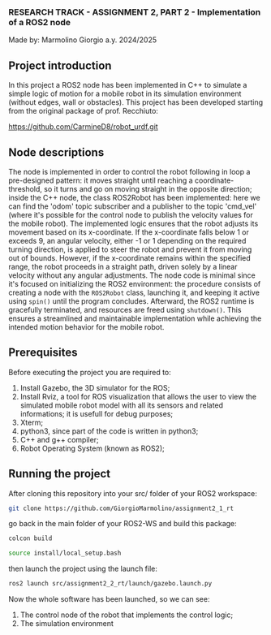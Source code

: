 ### RESEARCH TRACK - ASSIGNMENT 2, PART 2 - Implementation of a ROS2 node

Made by: Marmolino Giorgio
a.y. 2024/2025

## Project introduction
In this project a ROS2 node has been implemented in C++ to simulate a simple logic of motion for a mobile robot in its simulation environment (without edges, wall or obstacles). This project has been developed starting from the original package of prof. Recchiuto:

https://github.com/CarmineD8/robot_urdf.git

## Node descriptions
The node is implemented in order to control the robot following in loop a pre-designed pattern: it moves straight until reaching a coordinate-threshold, so it turns and go on moving straight in the opposite direction; inside the C++ node, the class ROS2Robot has been implemented: here we can find the 'odom' topic subscriber and a publisher to the topic 'cmd_vel' (where it's possible for the control node to publish the velocity values for the mobile robot). The implemented logic ensures that the robot adjusts its movement based on its x-coordinate. If the x-coordinate falls below 1 or exceeds 9, an angular velocity, either -1 or 1 depending on the required turning direction, is applied to steer the robot and prevent it from moving out of bounds. However, if the x-coordinate remains within the specified range, the robot proceeds in a straight path, driven solely by a linear velocity without any angular adjustments. The node code is minimal since it's focused on initializing the ROS2 environment: the procedure consists of creating a node with the `ROS2Robot` class, launching it, and keeping it active using `spin()` until the program concludes. Afterward, the ROS2 runtime is gracefully terminated, and resources are freed using `shutdown()`. This ensures a streamlined and maintainable implementation while achieving the intended motion behavior for the mobile robot.

## Prerequisites
Before executing the project you are required to: 
1) Install Gazebo, the 3D simulator for the ROS;
2) Install Rviz, a tool for ROS visualization that allows the user to view the simulated mobile robot model with all its sensors and related informations; it is usefull for debug purposes;
3) Xterm;
4) python3, since part of the code is written in python3;
5) C++ and g++ compiler;
6) Robot Operating System (known as ROS2);

## Running the project
After cloning this repository into your src/ folder of your ROS2 workspace:
```bash
git clone https://github.com/GiorgioMarmolino/assignment2_1_rt
```
go back in the main folder of your ROS2-WS and build this package:
```bash
colcon build
```
```bash
source install/local_setup.bash
```
then launch the project using the launch file:
```bash
ros2 launch src/assignment2_2_rt/launch/gazebo.launch.py
```

Now the whole software has been launched, so we can see:
1) The control node of the robot that implements the control logic;
2) The simulation environment


